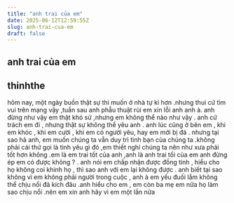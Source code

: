 ```yaml
---
title: "anh trai của em"
date: 2025-06-12T12:59:55Z
slug: anh-trai-cua-em
draft: false
---
```


## anh trai của em

## thinhthe

hôm nay, một ngày buồn thật sự thì muốn ở nhà tự kỉ hơn .nhưng thui cứ tìm vui trên mạng vậy ,tuần sau anh phẫu thuật rùi em xin lỗi anh anh à. anh đừng như vậy em thật khó sử ,nhưng em không thể nào như vậy . anh cứ trách em đi , nhưng thật sự không thể yêu anh . anh lúc cũng ở bên em , khi em khóc , khi em cười , khi em có người yêu, hay em mới bị đá . nhưng tại sao hả anh, em muốn chúng ta vẫn duy trì tình bạn của chúng ta .không  phải cái thứ gọi là tình yêu gì đó ,em thiết nghỉ chúng ta nên như xưa phải tốt hơn không .em là em trai tốt của anh ,anh là anh trai tối của em anh đừng ép em có được không ? . anh nói em chấp nhận được đồng tính , hiểu cho họ không coi khinh họ , thì sao anh với em lại không được . anh biết tại sao không vì em không phải người trong cuộc , anh à em yếu đuối lắm không thể chịu nổi đả kích đâu .anh hiểu cho em , em còn ba mẹ em nữa  họ làm sao chịu nổi .nên em xin anh hãy vì em một lần nữa